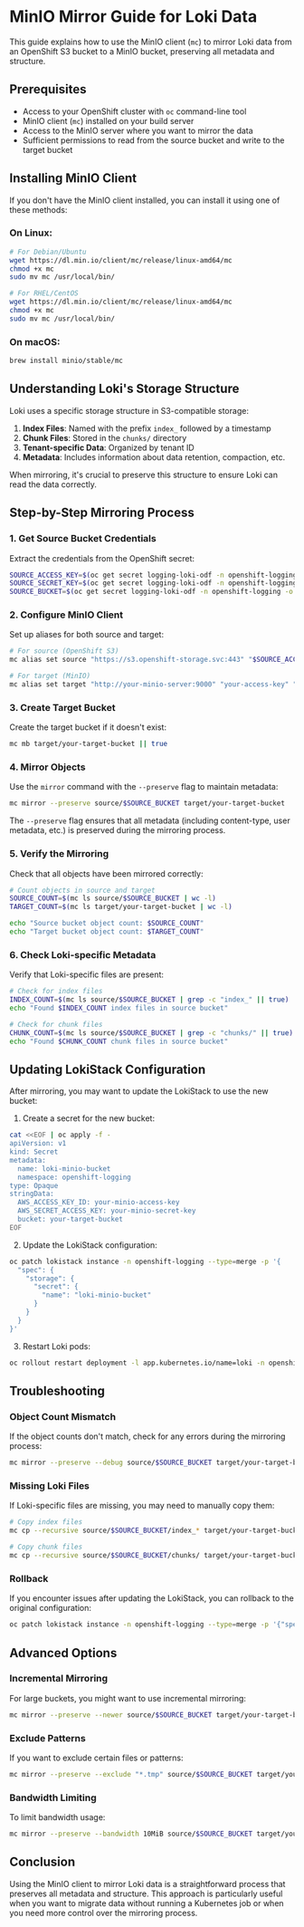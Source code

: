 # MinIO Mirror Guide for Loki Data

This guide explains how to use the MinIO client (`mc`) to mirror Loki data from an OpenShift S3 bucket to a MinIO bucket, preserving all metadata and structure.

## Prerequisites

- Access to your OpenShift cluster with `oc` command-line tool
- MinIO client (`mc`) installed on your build server
- Access to the MinIO server where you want to mirror the data
- Sufficient permissions to read from the source bucket and write to the target bucket

## Installing MinIO Client

If you don't have the MinIO client installed, you can install it using one of these methods:

### On Linux:

```bash
# For Debian/Ubuntu
wget https://dl.min.io/client/mc/release/linux-amd64/mc
chmod +x mc
sudo mv mc /usr/local/bin/

# For RHEL/CentOS
wget https://dl.min.io/client/mc/release/linux-amd64/mc
chmod +x mc
sudo mv mc /usr/local/bin/
```

### On macOS:

```bash
brew install minio/stable/mc
```

## Understanding Loki's Storage Structure

Loki uses a specific storage structure in S3-compatible storage:

1. **Index Files**: Named with the prefix `index_` followed by a timestamp
2. **Chunk Files**: Stored in the `chunks/` directory
3. **Tenant-specific Data**: Organized by tenant ID
4. **Metadata**: Includes information about data retention, compaction, etc.

When mirroring, it's crucial to preserve this structure to ensure Loki can read the data correctly.

## Step-by-Step Mirroring Process

### 1. Get Source Bucket Credentials

Extract the credentials from the OpenShift secret:

```bash
SOURCE_ACCESS_KEY=$(oc get secret logging-loki-odf -n openshift-logging -o jsonpath='{.data.AWS_ACCESS_KEY_ID}' | base64 -d)
SOURCE_SECRET_KEY=$(oc get secret logging-loki-odf -n openshift-logging -o jsonpath='{.data.AWS_SECRET_ACCESS_KEY}' | base64 -d)
SOURCE_BUCKET=$(oc get secret logging-loki-odf -n openshift-logging -o jsonpath='{.data.bucket}' | base64 -d)
```

### 2. Configure MinIO Client

Set up aliases for both source and target:

```bash
# For source (OpenShift S3)
mc alias set source "https://s3.openshift-storage.svc:443" "$SOURCE_ACCESS_KEY" "$SOURCE_SECRET_KEY" --insecure

# For target (MinIO)
mc alias set target "http://your-minio-server:9000" "your-access-key" "your-secret-key" --insecure
```

### 3. Create Target Bucket

Create the target bucket if it doesn't exist:

```bash
mc mb target/your-target-bucket || true
```

### 4. Mirror Objects

Use the `mirror` command with the `--preserve` flag to maintain metadata:

```bash
mc mirror --preserve source/$SOURCE_BUCKET target/your-target-bucket
```

The `--preserve` flag ensures that all metadata (including content-type, user metadata, etc.) is preserved during the mirroring process.

### 5. Verify the Mirroring

Check that all objects have been mirrored correctly:

```bash
# Count objects in source and target
SOURCE_COUNT=$(mc ls source/$SOURCE_BUCKET | wc -l)
TARGET_COUNT=$(mc ls target/your-target-bucket | wc -l)

echo "Source bucket object count: $SOURCE_COUNT"
echo "Target bucket object count: $TARGET_COUNT"
```

### 6. Check Loki-specific Metadata

Verify that Loki-specific files are present:

```bash
# Check for index files
INDEX_COUNT=$(mc ls source/$SOURCE_BUCKET | grep -c "index_" || true)
echo "Found $INDEX_COUNT index files in source bucket"

# Check for chunk files
CHUNK_COUNT=$(mc ls source/$SOURCE_BUCKET | grep -c "chunks/" || true)
echo "Found $CHUNK_COUNT chunk files in source bucket"
```

## Updating LokiStack Configuration

After mirroring, you may want to update the LokiStack to use the new bucket:

1. Create a secret for the new bucket:

```bash
cat <<EOF | oc apply -f -
apiVersion: v1
kind: Secret
metadata:
  name: loki-minio-bucket
  namespace: openshift-logging
type: Opaque
stringData:
  AWS_ACCESS_KEY_ID: your-minio-access-key
  AWS_SECRET_ACCESS_KEY: your-minio-secret-key
  bucket: your-target-bucket
EOF
```

2. Update the LokiStack configuration:

```bash
oc patch lokistack instance -n openshift-logging --type=merge -p '{
  "spec": {
    "storage": {
      "secret": {
        "name": "loki-minio-bucket"
      }
    }
  }
}'
```

3. Restart Loki pods:

```bash
oc rollout restart deployment -l app.kubernetes.io/name=loki -n openshift-logging
```

## Troubleshooting

### Object Count Mismatch

If the object counts don't match, check for any errors during the mirroring process:

```bash
mc mirror --preserve --debug source/$SOURCE_BUCKET target/your-target-bucket
```

### Missing Loki Files

If Loki-specific files are missing, you may need to manually copy them:

```bash
# Copy index files
mc cp --recursive source/$SOURCE_BUCKET/index_* target/your-target-bucket/

# Copy chunk files
mc cp --recursive source/$SOURCE_BUCKET/chunks/ target/your-target-bucket/
```

### Rollback

If you encounter issues after updating the LokiStack, you can rollback to the original configuration:

```bash
oc patch lokistack instance -n openshift-logging --type=merge -p '{"spec":{"storage":{"secret":{"name":"logging-loki-odf"}}}}'
```

## Advanced Options

### Incremental Mirroring

For large buckets, you might want to use incremental mirroring:

```bash
mc mirror --preserve --newer source/$SOURCE_BUCKET target/your-target-bucket
```

### Exclude Patterns

If you want to exclude certain files or patterns:

```bash
mc mirror --preserve --exclude "*.tmp" source/$SOURCE_BUCKET target/your-target-bucket
```

### Bandwidth Limiting

To limit bandwidth usage:

```bash
mc mirror --preserve --bandwidth 10MiB source/$SOURCE_BUCKET target/your-target-bucket
```

## Conclusion

Using the MinIO client to mirror Loki data is a straightforward process that preserves all metadata and structure. This approach is particularly useful when you want to migrate data without running a Kubernetes job or when you need more control over the mirroring process. 